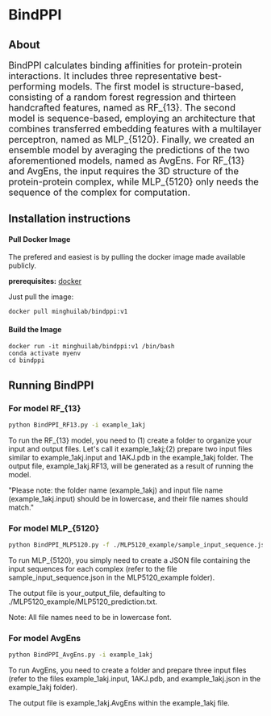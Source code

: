 # BindPPI
## About
<font size=4>

BindPPI calculates binding affinities for protein-protein interactions. It includes three representative best-performing models. The first model is structure-based, consisting of a random forest regression and thirteen handcrafted features, named as RF_{13}. The second model is sequence-based, employing an architecture that combines transferred embedding features with a multilayer perceptron, named as MLP_{5120}. Finally, we created an ensemble model by averaging the predictions of the two aforementioned models, named as AvgEns. For RF_{13} and AvgEns, the input requires the 3D structure of the protein-protein complex, while MLP_{5120} only needs the sequence of the complex for computation.

</font>

## Installation instructions

#### Pull Docker Image

The prefered and easiest is by pulling the docker image made available publicly.

**prerequisites:** [docker](https://docs.docker.com/get-docker/)

Just pull the image:

```
docker pull minghuilab/bindppi:v1
```

#### Build the Image

```
docker run -it minghuilab/bindppi:v1 /bin/bash
conda activate myenv
cd bindppi
```

## Running BindPPI

### For model RF_{13}
```sh
python BindPPI_RF13.py -i example_1akj
```
To run the RF_{13} model, you need to (1) create a folder to organize your input and output files. Let's call it example_1akj;(2) prepare two input files similar to example_1akj.input and 1AKJ.pdb in the example_1akj folder. 
The output file, example_1akj.RF13, will be generated as a result of running the model. 

"Please note: the folder name (example_1akj) and input file name (example_1akj.input) should be in lowercase, and their file names should match."

### For model MLP_{5120}
```sh
python BindPPI_MLP5120.py -f ./MLP5120_example/sample_input_sequence.json -o your_output_file
```
To run MLP_{5120}, you simply need to create a JSON file containing the input sequences for each complex (refer to the file sample_input_sequence.json in the MLP5120_example folder).

The output file is your_output_file, defaulting to ./MLP5120_example/MLP5120_prediction.txt.

Note: All file names need to be in lowercase font.

### For model AvgEns
```sh
python BindPPI_AvgEns.py -i example_1akj
```
To run AvgEns, you need to create a folder and prepare three input files (refer to the files example_1akj.input, 1AKJ.pdb, and example_1akj.json in the example_1akj folder).

The output file is example_1akj.AvgEns within the example_1akj file.

